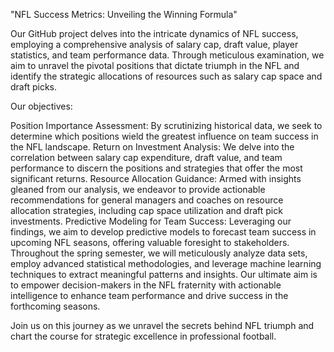 "NFL Success Metrics: Unveiling the Winning Formula"

Our GitHub project delves into the intricate dynamics of NFL success, employing a comprehensive analysis of salary cap, draft value, player statistics, and team performance data. Through meticulous examination, we aim to unravel the pivotal positions that dictate triumph in the NFL and identify the strategic allocations of resources such as salary cap space and draft picks.

Our objectives:

Position Importance Assessment: By scrutinizing historical data, we seek to determine which positions wield the greatest influence on team success in the NFL landscape.
Return on Investment Analysis: We delve into the correlation between salary cap expenditure, draft value, and team performance to discern the positions and strategies that offer the most significant returns.
Resource Allocation Guidance: Armed with insights gleaned from our analysis, we endeavor to provide actionable recommendations for general managers and coaches on resource allocation strategies, including cap space utilization and draft pick investments.
Predictive Modeling for Team Success: Leveraging our findings, we aim to develop predictive models to forecast team success in upcoming NFL seasons, offering valuable foresight to stakeholders.
Throughout the spring semester, we will meticulously analyze data sets, employ advanced statistical methodologies, and leverage machine learning techniques to extract meaningful patterns and insights. Our ultimate aim is to empower decision-makers in the NFL fraternity with actionable intelligence to enhance team performance and drive success in the forthcoming seasons.

Join us on this journey as we unravel the secrets behind NFL triumph and chart the course for strategic excellence in professional football.
